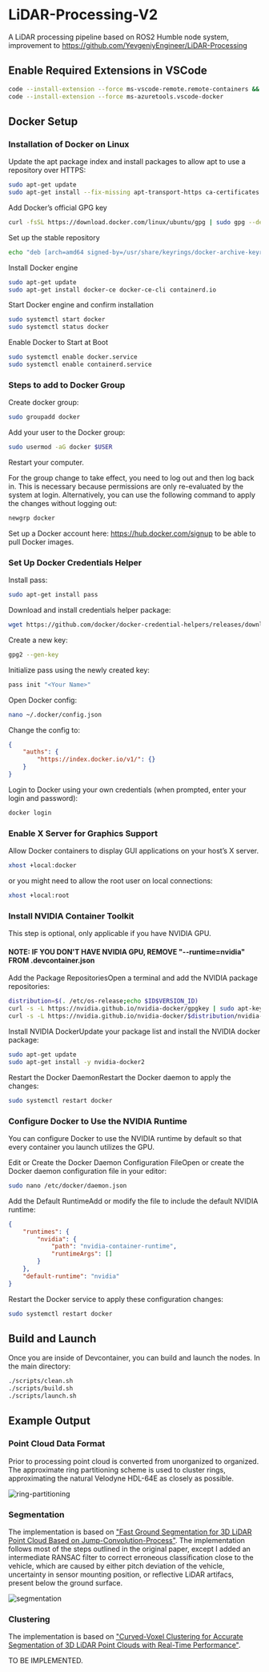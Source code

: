 # LiDAR-Processing-V2

A LiDAR processing pipeline based on ROS2 Humble node system, improvement to <https://github.com/YevgeniyEngineer/LiDAR-Processing>

## Enable Required Extensions in VSCode

```bash
code --install-extension --force ms-vscode-remote.remote-containers && \
code --install-extension --force ms-azuretools.vscode-docker
```

## Docker Setup

### Installation of Docker on Linux

Update the apt package index and install packages to allow apt to use a repository over HTTPS:

```bash
sudo apt-get update
sudo apt-get install --fix-missing apt-transport-https ca-certificates curl software-properties-common
```

Add Docker’s official GPG key

```bash
curl -fsSL https://download.docker.com/linux/ubuntu/gpg | sudo gpg --dearmor -o /usr/share/keyrings/docker-archive-keyring.gpg
```

Set up the stable repository

```bash
echo "deb [arch=amd64 signed-by=/usr/share/keyrings/docker-archive-keyring.gpg] https://download.docker.com/linux/ubuntu $(lsb_release -cs) stable" | sudo tee /etc/apt/sources.list.d/docker.list > /dev/null
```

Install Docker engine

```bash
sudo apt-get update
sudo apt-get install docker-ce docker-ce-cli containerd.io
```

Start Docker engine and confirm installation

```bash
sudo systemctl start docker
sudo systemctl status docker
```

Enable Docker to Start at Boot

```bash
sudo systemctl enable docker.service
sudo systemctl enable containerd.service
```

### Steps to add to Docker Group

Create docker group:

```bash
sudo groupadd docker
```

Add your user to the Docker group:

```bash
sudo usermod -aG docker $USER
```

Restart your computer.

For the group change to take effect, you need to log out and then log back in. This is necessary because permissions are only re-evaluated by the system at login. Alternatively, you can use the following command to apply the changes without logging out:

```bash
newgrp docker
```

Set up a Docker account here: <https://hub.docker.com/signup> to be able to pull Docker images.

### Set Up Docker Credentials Helper

Install pass:

```bash
sudo apt-get install pass
```

Download and install credentials helper package:

```bash
wget https://github.com/docker/docker-credential-helpers/releases/download/v0.6.0/docker-credential-pass-v0.6.0-amd64.tar.gz && tar -xf docker-credential-pass-v0.6.0-amd64.tar.gz && chmod +x docker-credential-pass && sudo mv docker-credential-pass /usr/local/bin/
```

Create a new key:

```bash
gpg2 --gen-key
```

Initialize pass using the newly created key:

```bash
pass init "<Your Name>"
```

Open Docker config:

```bash
nano ~/.docker/config.json
```

Change the config to:

```json
{
    "auths": {
        "https://index.docker.io/v1/": {}
    }
}
```

Login to Docker using your own credentials (when prompted, enter your login and password):

```bash
docker login
```

### Enable X Server for Graphics Support

Allow Docker containers to display GUI applications on your host’s X server.

```bash
xhost +local:docker
```

or you might need to allow the root user on local connections:

```bash
xhost +local:root
```

### Install NVIDIA Container Toolkit

This step is optional, only applicable if you have NVIDIA GPU.

#### NOTE: IF YOU DON'T HAVE NVIDIA GPU, REMOVE "--runtime=nvidia" FROM .devcontainer.json

Add the Package RepositoriesOpen a terminal and add the NVIDIA package repositories:

```bash
distribution=$(. /etc/os-release;echo $ID$VERSION_ID)
curl -s -L https://nvidia.github.io/nvidia-docker/gpgkey | sudo apt-key add -
curl -s -L https://nvidia.github.io/nvidia-docker/$distribution/nvidia-docker.list | sudo tee /etc/apt/sources.list.d/nvidia-docker.list
```

Install NVIDIA DockerUpdate your package list and install the NVIDIA docker package:

```bash
sudo apt-get update
sudo apt-get install -y nvidia-docker2
```

Restart the Docker DaemonRestart the Docker daemon to apply the changes:

```bash
sudo systemctl restart docker
```

### Configure Docker to Use the NVIDIA Runtime

You can configure Docker to use the NVIDIA runtime by default so that every container you launch utilizes the GPU.

Edit or Create the Docker Daemon Configuration FileOpen or create the Docker daemon configuration file in your editor:

```bash
sudo nano /etc/docker/daemon.json
```

Add the Default RuntimeAdd or modify the file to include the default NVIDIA runtime:

```json
{
    "runtimes": {
        "nvidia": {
            "path": "nvidia-container-runtime",
            "runtimeArgs": []
        }
    },
    "default-runtime": "nvidia"
}
```

Restart the Docker service to apply these configuration changes:

```bash
sudo systemctl restart docker
```

## Build and Launch

Once you are inside of Devcontainer, you can build and launch the nodes. In the main directory:

```bash
./scripts/clean.sh
./scripts/build.sh
./scripts/launch.sh
```

## Example Output

### Point Cloud Data Format

Prior to processing point cloud is converted from unorganized to organized. The approximate ring partitioning scheme is used to cluster rings, approximating the natural Velodyne HDL-64E as closely as possible.

![ring-partitioning](https://github.com/YevgeniyEngineer/LiDAR-Processing-V2/blob/main/images/ring_partitioning.png)

### Segmentation

The implementation is based on ["Fast Ground Segmentation for 3D LiDAR Point Cloud Based on
Jump-Convolution-Process"](https://www.semanticscholar.org/paper/Fast-Ground-Segmentation-for-3D-LiDAR-Point-Cloud-Shen-Liang/01b8149e0ed6c5fe4932d961ff14ccca8f94ab47). The implementation follows most of the steps outlined in the original paper, except I added an intermediate RANSAC filter to correct erroneous classification close to the vehicle, which are caused by either pitch deviation of the vehicle, uncertainty in sensor mounting position, or reflective LiDAR artifacs, present below the ground surface.

![segmentation](https://github.com/YevgeniyEngineer/LiDAR-Processing-V2/blob/main/images/segmentation.png)

### Clustering

The implementation is based on ["Curved-Voxel Clustering for Accurate Segmentation of 3D LiDAR Point Clouds with Real-Time Performance"](https://ieeexplore.ieee.org/document/8968026).

TO BE IMPLEMENTED.
